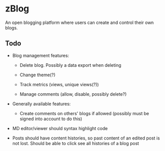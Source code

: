 # zBlog

An open blogging platform where users can create and control their own blogs.

## Todo

* Blog management features:

  * Delete blog. Possibly a data export when deleting

  * Change theme(?)

  * Track metrics (views, unique views(?))

  * Manage comments (allow, disable, possibly delete?)

* Generally available features:

  * Create comments on others' blogs if allowed (possibly must be signed into account to do this)

* MD editor/viewer should syntax highlight code

* Posts should have content histories, so past content of an edited post is not lost. Should be able to click see all histories of a blog post
